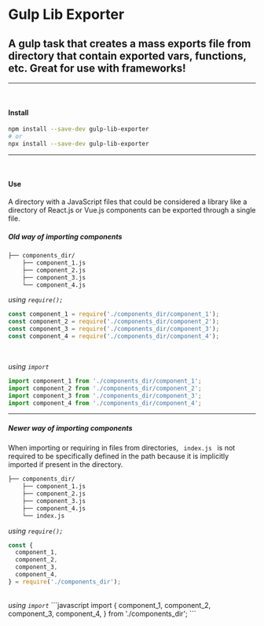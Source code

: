 # Gulp Lib Exporter

## A gulp task that creates a mass exports file from directory that contain exported vars, functions, etc. Great for use with frameworks!
---
</br>

#### Install
```bash
npm install --save-dev gulp-lib-exporter
# or
npx install --save-dev gulp-lib-exporter
```
---
</br>

#### Use
<!-- <p></p> -->
<p>
A directory with a JavaScript files that could be considered a library like a directory of React.js or Vue.js components can be exported through a single file.
</p>

##### **Old way of importing components**

<p>

</p>

```bash
├── components_dir/
    ├── component_1.js
    ├── component_2.js
    ├── component_3.js
    └── component_4.js
```
<i>using <code>require();</code></i>
```javascript
const component_1 = require('./components_dir/component_1');
const component_2 = require('./components_dir/component_2');
const component_3 = require('./components_dir/component_3');
const component_4 = require('./components_dir/component_4');
```
</br>

<i>using <code>import</code></i>
```javascript
import component_1 from './components_dir/component_1';
import component_2 from './components_dir/component_2';
import component_3 from './components_dir/component_3';
import component_4 from './components_dir/component_4';
```
---
##### **Newer way of importing components**
<p>
When importing or requiring in files from directories, <code> index.js </code> is not required to be specifically defined in the path because it is implicitly imported if present in the directory.
</p>

```bash
├── components_dir/
    ├── component_1.js
    ├── component_2.js
    ├── component_3.js
    ├── component_4.js
    └── index.js
```

<i>using <code>require();</code></i>
```javascript
const {
  component_1,
  component_2,
  component_3,
  component_4,
} = require('./components_dir');
```

</br>
<i>using <code>import</code> </i>
```javascript
import {
  component_1,
  component_2,
  component_3,
  component_4,
} from './components_dir';
```
